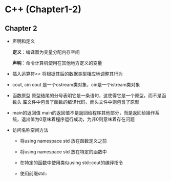 # C++ (Chapter1-2)

## Chapter 2

- 声明和定义

  **定义**：编译器为变量分配内存空间

  **声明**：命令计算机使用在其他地方定义的变量

- 插入运算符<<
  将根据其后的数据类型相应地调整其行为

- cout, cin
  cout 是一个ostream类对象，cin是一个istream类对象

- 函数原型
  原型结尾的分号表明它是一条语句，这使得它是一个原型，而不是函数头
  库文件中包含了函数的编译代码，而头文件中则包含了原型

- main的返回值
  main的返回值不是返回给程序其他部分，而是返回给操作系统，退出值为0意味着程序运行成功，为非0则意味着存在问题

- 访问名称空间方法

  - 将using namespace std 放在函数定义之前

  - 将using namespace std 放在特定的函数中

  - 在特定的函数中使用类似using std::cout的编译指令

  - 使用前缀std::

    


